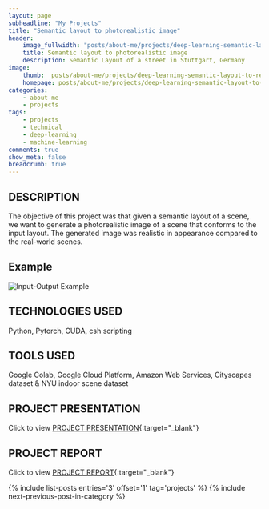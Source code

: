 ```yaml
---
layout: page
subheadline: "My Projects"
title: "Semantic layout to photorealistic image"
header:
    image_fullwidth: "posts/about-me/projects/deep-learning-semantic-layout-to-realistic-image/semantic-layout-to-realistic-image-header.png"
    title: Semantic layout to photorealistic image
    description: Semantic Layout of a street in Stuttgart, Germany 
image:
    thumb:  posts/about-me/projects/deep-learning-semantic-layout-to-realistic-image/semantic-layout-to-realistic-image-thumbnail.png
    homepage: posts/about-me/projects/deep-learning-semantic-layout-to-realistic-image/semantic-layout-to-realistic-image-thumbnail.png
categories:
    - about-me
    - projects
tags:
    - projects
    - technical
    - deep-learning
    - machine-learning
comments: true
show_meta: false
breadcrumb: true
---
```


## DESCRIPTION

The objective of this project was that given a semantic layout of a scene, we want to generate a photorealistic image of a scene that conforms to the input layout. The generated image was realistic in appearance compared to the real-world scenes.

## Example

![Input-Output Example]({{site.url}}/images/posts/about-me/projects/deep-learning-semantic-layout-to-realistic-image/semantic-layout-to-realistic-image-thumbnail.png)

## TECHNOLOGIES USED

Python, Pytorch, CUDA, csh scripting

## TOOLS USED

Google Colab, Google Cloud Platform, Amazon Web Services, Cityscapes dataset & NYU indoor scene dataset

## PROJECT PRESENTATION

Click to view [PROJECT PRESENTATION]({{site.url}}/images/posts/about-me/projects/deep-learning-semantic-layout-to-realistic-image/image-synthesis-pres.pdf){:target="_blank"}

## PROJECT REPORT

Click to view [PROJECT REPORT]({{site.url}}/images/posts/about-me/projects/deep-learning-semantic-layout-to-realistic-image/image-synthesis.pdf){:target="_blank"}



{% include list-posts entries='3' offset='1' tag='projects' %}
{% include next-previous-post-in-category %}
